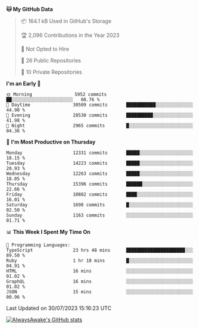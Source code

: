 <!--START_SECTION:waka-->
**🐱 My GitHub Data** 

> 📦 164.1 kB Used in GitHub's Storage 
 > 
> 🏆 2,096 Contributions in the Year 2023
 > 
> 🚫 Not Opted to Hire
 > 
> 📜 26 Public Repositories 
 > 
> 🔑 10 Private Repositories 
 > 
**I'm an Early 🐤** 

```text
🌞 Morning                5952 commits        ██░░░░░░░░░░░░░░░░░░░░░░░   08.76 % 
🌆 Daytime                30509 commits       ███████████░░░░░░░░░░░░░░   44.90 % 
🌃 Evening                28530 commits       ██████████░░░░░░░░░░░░░░░   41.98 % 
🌙 Night                  2965 commits        █░░░░░░░░░░░░░░░░░░░░░░░░   04.36 % 
```
📅 **I'm Most Productive on Thursday** 

```text
Monday                   12331 commits       █████░░░░░░░░░░░░░░░░░░░░   18.15 % 
Tuesday                  14223 commits       █████░░░░░░░░░░░░░░░░░░░░   20.93 % 
Wednesday                12263 commits       █████░░░░░░░░░░░░░░░░░░░░   18.05 % 
Thursday                 15396 commits       ██████░░░░░░░░░░░░░░░░░░░   22.66 % 
Friday                   10882 commits       ████░░░░░░░░░░░░░░░░░░░░░   16.01 % 
Saturday                 1698 commits        █░░░░░░░░░░░░░░░░░░░░░░░░   02.50 % 
Sunday                   1163 commits        ░░░░░░░░░░░░░░░░░░░░░░░░░   01.71 % 
```


📊 **This Week I Spent My Time On** 

```text
💬 Programming Languages: 
TypeScript               23 hrs 48 mins      ██████████████████████░░░   89.50 % 
Ruby                     1 hr 18 mins        █░░░░░░░░░░░░░░░░░░░░░░░░   04.91 % 
HTML                     16 mins             ░░░░░░░░░░░░░░░░░░░░░░░░░   01.02 % 
GraphQL                  16 mins             ░░░░░░░░░░░░░░░░░░░░░░░░░   01.02 % 
JSON                     15 mins             ░░░░░░░░░░░░░░░░░░░░░░░░░   00.96 % 
```


 Last Updated on 30/07/2023 15:16:23 UTC
<!--END_SECTION:waka-->

[![AlwaysAwake's GitHub stats](https://github-readme-stats.vercel.app/api?username=AlwaysAwake&show_icons=true&theme=github_dark&count_private=true)](https://github.com/AlwaysAwake/AlwaysAwake)
